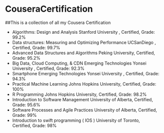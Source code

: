 # CouseraCertification
##This is a collection of all my Cousera Certification
- Algorithms: Design and Analysis                                      Stanford University , Certified,  Grade: 99.2%  
- Data structures: Measuring and Optimizing Performance                UCSanDiego , Certified,  Grade: 99.7%         
- Advanced Data Structures and Algorithms                              Peking University, Certified,  Grade: 95.2%         
- Big Data, Cloud Computing, & CDN Emerging Technologies               Yonsei University , Certified,  Grade: 92.3% 
- Smartphone Emerging Technologies                                     Yonsei University , Certified,  Grade: 94.3%   
- Practical Machine Learning                                           Johns Hopkins University, Certified,  Grade: 100% 
- R Programming                                                        Johns Hopkins University, Certified,  Grade: 98.2%      
- Introduction to Software Management                                  University of Alberta, Certified,  Grade: 95.6%
- Software Processes and Agile Practices                               University of Alberta, Certified,  Grade: 99%
- Introduction to swift programming ( IOS )                            University of Toronto, Certified, Grade: 98%
 
